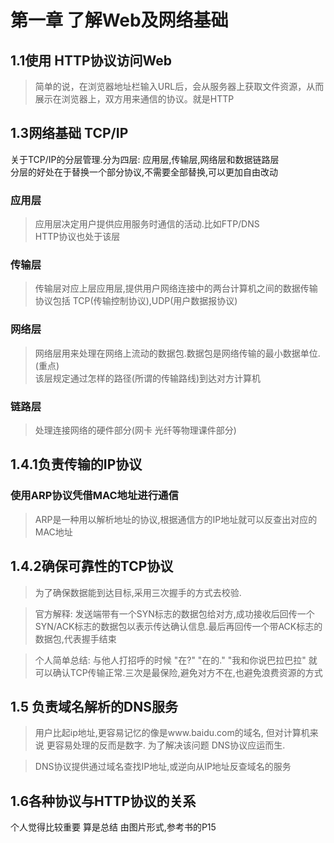 # 第一章 了解Web及网络基础

## 1.1使用 HTTP协议访问Web
>简单的说，在浏览器地址栏输入URL后，会从服务器上获取文件资源，从而展示在浏览器上，双方用来通信的协议。就是HTTP

## 1.3网络基础 TCP/IP
关于TCP/IP的分层管理.分为四层: 应用层,传输层,网络层和数据链路层  
分层的好处在于替换一个部分协议,不需要全部替换,可以更加自由改动
### 应用层
> 应用层决定用户提供应用服务时通信的活动.比如FTP/DNS  
> HTTP协议也处于该层

### 传输层
> 传输层对应上层应用层,提供用户网络连接中的两台计算机之间的数据传输  
> 协议包括 TCP(传输控制协议),UDP(用户数据报协议)

### 网络层
> 网络层用来处理在网络上流动的数据包.数据包是网络传输的最小数据单位.(重点)  
> 该层规定通过怎样的路径(所谓的传输路线)到达对方计算机

### 链路层
> 处理连接网络的硬件部分(网卡 光纤等物理课件部分)

## 1.4.1负责传输的IP协议

### 使用ARP协议凭借MAC地址进行通信
> ARP是一种用以解析地址的协议,根据通信方的IP地址就可以反查出对应的MAC地址  

## 1.4.2确保可靠性的TCP协议
> 为了确保数据能到达目标,采用三次握手的方式去校验.  

> 官方解释: 发送端带有一个SYN标志的数据包给对方,成功接收后回传一个 SYN/ACK标志的数据包以表示传达确认信息.最后再回传一个带ACK标志的数据包,代表握手结束  

> 个人简单总结: 与他人打招呼的时候  "在?" "在的." "我和你说巴拉巴拉" 就可以确认TCP传输正常.三次是最保险,避免对方不在,也避免浪费资源的方式

## 1.5 负责域名解析的DNS服务

> 用户比起ip地址,更容易记忆的像是www.baidu.com的域名, 但对计算机来说 更容易处理的反而是数字. 为了解决该问题 DNS协议应运而生.  

> DNS协议提供通过域名查找IP地址,或逆向从IP地址反查域名的服务

## 1.6各种协议与HTTP协议的关系
个人觉得比较重要 算是总结 由图片形式,参考书的P15

